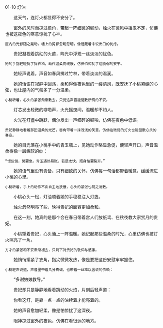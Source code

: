01-10 灯油


　　这天气，连灯火都显得不安分了。

　　窗外的风时而掠过檐角，带起一阵细微的颤动，烛火在微风中摇曳不定，仿佛也被这夜色的寒意惊扰了心神。

    屋内的光影随之晃动，墙上的剪影忽明忽暗，像是藏着未说出口的忧虑。

　　贵妃凝视着跳动的火苗，眸光中浮现一丝淡淡的忧色。

    她的手指轻轻拢了拢衣袖，动作温柔而缓慢，仿佛怕惊扰了这脆弱的安宁。

　　她轻声说着，声音如春风拂过竹林，带着淡淡的温润。

　　她的话语在寂静中回荡，柔和得像夜色里的一缕清风，既安抚了小桃紧绷的心弦，也让屋内的气氛多了一分温柔。

    小桃听着，心头的紧张渐渐散去，只觉这声音能驱散所有的不安。

　　灯芯发出轻微的噼啪声，火光摇曳间，温暖却不灼人。

　　火光在灯盏中跳跃，偶尔发出一声细碎的噼啪，仿佛在夜色中低语。

    贵妃静静地看着那团温柔的光芒，唇角带着一抹浅浅的笑意，仿佛这微弱的灯火也能驱散心头的寒意。

　　她的目光落在小桃手中的青玉瓶上，见她动作略显急促，便轻声开口，声音温柔得像一层绵软的纱：
    
    “慢些倒，莫要急。青玉遇热易胀，若是太快，瓶身怕要裂开。”

　　她的语气里没有责备，只有细致的关怀，仿佛每一句话都带着暖意，缓缓流进小桃的心里。

    小桃听着，手上的动作不由自主地放慢，心头的紧张也随之消散。

　　小桃心头一松，灯油顺着她的手稳稳注入灯盏。

　　烛火忽然明亮了些，映得贵妃的面容更加柔和。

　　在这一刻，她真的是那个会在春日带着宫人们放纸鸢、在秋夜教大家赏月的贵妃。

　　小桃望着贵妃，心头涌上一阵温暖。她记起那些温柔的时光，心里仿佛也被灯火照亮了一角。

    方才的紧张和不安渐渐褪去，只剩下对贵妃的敬仰与感激。

　　她悄悄攥紧了衣角，指尖微微发热，像是要把这份安慰牢牢握住。

    小桃轻声说道，声音里带着几分真诚，也带着一丝难以言说的依赖：

　　“多谢娘娘教导。”

　　贵妃却只是静静地看着跳动的火焰，片刻后轻声道：

　　你看这灯，是靠一点一点的油续着才能亮着的。

　　她的声音愈加轻柔，像是怕惊扰了这深夜。

　　眼神掠过窗外的夜色，仿佛在看很远的地方。